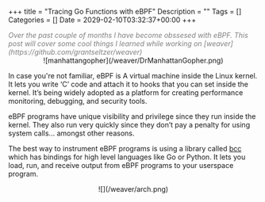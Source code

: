 +++
title = "Tracing Go Functions with eBPF"
Description = ""
Tags = []
Categories = []
Date = 2029-02-10T03:32:37+00:00
+++

<span style="color:grey;font-style: italic;font-size: 14px">
Over the past couple of months I have become obssesed with eBPF. This post will cover some cool things I learned while working on [weaver](https://github.com/grantseltzer/weaver)
</span>

<center>![manhattangopher](/weaver/DrManhattanGopher.png)</center>


In case you're not familiar, eBPF is A virtual machine inside the Linux kernel. It lets you write ‘C’ code and attach it to hooks that you can set inside the kernel. It’s being widely adopted as a platform for creating performance monitoring, debugging, and security tools.

eBPF programs have unique visibility and privilege since they run inside the kernel. They also run very quickly since they don’t pay a penalty for using system calls... amongst other reasons.

The best way to instrument eBPF programs is using a library called [bcc](https://github.com/iovisor/bcc) which has bindings for high level languages like Go or Python. It lets you load, run, and receive output from eBPF programs to your userspace program.

 <center>![](/weaver/arch.png)</center>